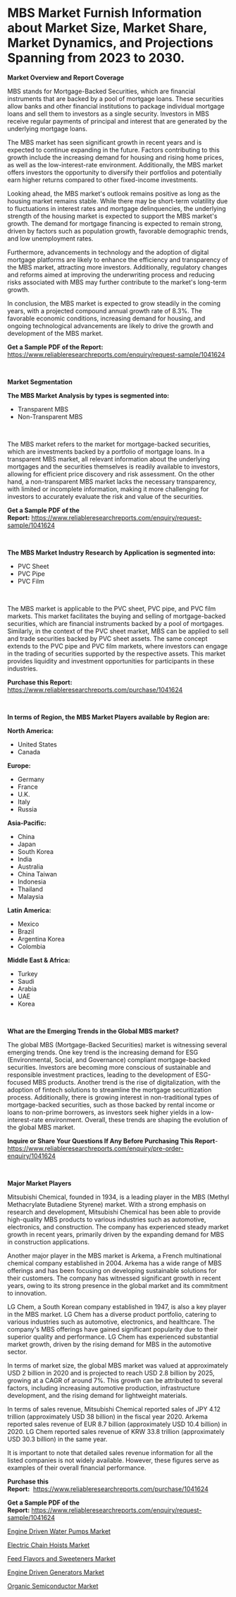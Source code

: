 <p><h1>MBS Market Furnish Information about Market Size, Market Share, Market Dynamics, and Projections Spanning from 2023 to 2030.</h1></p><p><strong>Market Overview and Report Coverage</strong></p>
<p><p>MBS stands for Mortgage-Backed Securities, which are financial instruments that are backed by a pool of mortgage loans. These securities allow banks and other financial institutions to package individual mortgage loans and sell them to investors as a single security. Investors in MBS receive regular payments of principal and interest that are generated by the underlying mortgage loans.</p><p>The MBS market has seen significant growth in recent years and is expected to continue expanding in the future. Factors contributing to this growth include the increasing demand for housing and rising home prices, as well as the low-interest-rate environment. Additionally, the MBS market offers investors the opportunity to diversify their portfolios and potentially earn higher returns compared to other fixed-income investments.</p><p>Looking ahead, the MBS market's outlook remains positive as long as the housing market remains stable. While there may be short-term volatility due to fluctuations in interest rates and mortgage delinquencies, the underlying strength of the housing market is expected to support the MBS market's growth. The demand for mortgage financing is expected to remain strong, driven by factors such as population growth, favorable demographic trends, and low unemployment rates.</p><p>Furthermore, advancements in technology and the adoption of digital mortgage platforms are likely to enhance the efficiency and transparency of the MBS market, attracting more investors. Additionally, regulatory changes and reforms aimed at improving the underwriting process and reducing risks associated with MBS may further contribute to the market's long-term growth.</p><p>In conclusion, the MBS market is expected to grow steadily in the coming years, with a projected compound annual growth rate of 8.3%. The favorable economic conditions, increasing demand for housing, and ongoing technological advancements are likely to drive the growth and development of the MBS market.</p></p>
<p><strong>Get a Sample PDF of the Report:</strong> <a href="https://www.reliableresearchreports.com/enquiry/request-sample/1041624">https://www.reliableresearchreports.com/enquiry/request-sample/1041624</a></p>
<p>&nbsp;</p>
<p><strong>Market Segmentation</strong></p>
<p><strong>The MBS Market Analysis by types is segmented into:</strong></p>
<p><ul><li>Transparent MBS</li><li>Non-Transparent MBS</li></ul></p>
<p>&nbsp;</p>
<p><p>The MBS market refers to the market for mortgage-backed securities, which are investments backed by a portfolio of mortgage loans. In a transparent MBS market, all relevant information about the underlying mortgages and the securities themselves is readily available to investors, allowing for efficient price discovery and risk assessment. On the other hand, a non-transparent MBS market lacks the necessary transparency, with limited or incomplete information, making it more challenging for investors to accurately evaluate the risk and value of the securities.</p></p>
<p><strong>Get a Sample PDF of the Report:</strong>&nbsp;<a href="https://www.reliableresearchreports.com/enquiry/request-sample/1041624">https://www.reliableresearchreports.com/enquiry/request-sample/1041624</a></p>
<p>&nbsp;</p>
<p><strong>The MBS Market Industry Research by Application is segmented into:</strong></p>
<p><ul><li>PVC Sheet</li><li>PVC Pipe</li><li>PVC Film</li></ul></p>
<p>&nbsp;</p>
<p><p>The MBS market is applicable to the PVC sheet, PVC pipe, and PVC film markets. This market facilitates the buying and selling of mortgage-backed securities, which are financial instruments backed by a pool of mortgages. Similarly, in the context of the PVC sheet market, MBS can be applied to sell and trade securities backed by PVC sheet assets. The same concept extends to the PVC pipe and PVC film markets, where investors can engage in the trading of securities supported by the respective assets. This market provides liquidity and investment opportunities for participants in these industries.</p></p>
<p><strong>Purchase this Report:</strong>&nbsp; <a href="https://www.reliableresearchreports.com/purchase/1041624">https://www.reliableresearchreports.com/purchase/1041624</a></p>
<p>&nbsp;</p>
<p><strong>In terms of Region, the MBS Market Players available by Region are:</strong></p>
<p>
    <p> <strong> North America: </strong>
        <ul>
            <li>United States</li>
            <li>Canada</li>
        </ul>
        </p> 
    <p> <strong> Europe: </strong>
        <ul>
            <li>Germany</li>
            <li>France</li>
            <li>U.K.</li>
            <li>Italy</li>
            <li>Russia</li>
        </ul>
        </p> 
    <p> <strong> Asia-Pacific: </strong>
        <ul>
            <li>China</li>
            <li>Japan</li>
            <li>South Korea</li>
            <li>India</li>
            <li>Australia</li>
            <li>China Taiwan</li>
            <li>Indonesia</li>
            <li>Thailand</li>
            <li>Malaysia</li>
        </ul>
        </p> 
    <p> <strong> Latin America: </strong>
        <ul>
            <li>Mexico</li>
            <li>Brazil</li>
            <li>Argentina Korea</li>
            <li>Colombia</li>
        </ul>
        </p> 
    <p> <strong> Middle East & Africa: </strong>
        <ul>
            <li>Turkey</li>
            <li>Saudi</li>
            <li>Arabia</li>
            <li>UAE</li>
            <li>Korea</li>
        </ul>
    </p>
    </p>
<p>&nbsp;</p>
<p><strong>What are the Emerging Trends in the Global MBS market?</strong></p>
<p><p>The global MBS (Mortgage-Backed Securities) market is witnessing several emerging trends. One key trend is the increasing demand for ESG (Environmental, Social, and Governance) compliant mortgage-backed securities. Investors are becoming more conscious of sustainable and responsible investment practices, leading to the development of ESG-focused MBS products. Another trend is the rise of digitalization, with the adoption of fintech solutions to streamline the mortgage securitization process. Additionally, there is growing interest in non-traditional types of mortgage-backed securities, such as those backed by rental income or loans to non-prime borrowers, as investors seek higher yields in a low-interest-rate environment. Overall, these trends are shaping the evolution of the global MBS market.</p></p>
<p><strong>Inquire or Share Your Questions If Any Before Purchasing This Report</strong>- <a href="https://www.reliableresearchreports.com/enquiry/pre-order-enquiry/1041624">https://www.reliableresearchreports.com/enquiry/pre-order-enquiry/1041624</a></p>
<p>&nbsp;</p>
<p><strong>Major Market Players</strong></p>
<p><p>Mitsubishi Chemical, founded in 1934, is a leading player in the MBS (Methyl Methacrylate Butadiene Styrene) market. With a strong emphasis on research and development, Mitsubishi Chemical has been able to provide high-quality MBS products to various industries such as automotive, electronics, and construction. The company has experienced steady market growth in recent years, primarily driven by the expanding demand for MBS in construction applications.</p><p>Another major player in the MBS market is Arkema, a French multinational chemical company established in 2004. Arkema has a wide range of MBS offerings and has been focusing on developing sustainable solutions for their customers. The company has witnessed significant growth in recent years, owing to its strong presence in the global market and its commitment to innovation.</p><p>LG Chem, a South Korean company established in 1947, is also a key player in the MBS market. LG Chem has a diverse product portfolio, catering to various industries such as automotive, electronics, and healthcare. The company's MBS offerings have gained significant popularity due to their superior quality and performance. LG Chem has experienced substantial market growth, driven by the rising demand for MBS in the automotive sector.</p><p>In terms of market size, the global MBS market was valued at approximately USD 2 billion in 2020 and is projected to reach USD 2.8 billion by 2025, growing at a CAGR of around 7%. This growth can be attributed to several factors, including increasing automotive production, infrastructure development, and the rising demand for lightweight materials.</p><p>In terms of sales revenue, Mitsubishi Chemical reported sales of JPY 4.12 trillion (approximately USD 38 billion) in the fiscal year 2020. Arkema reported sales revenue of EUR 8.7 billion (approximately USD 10.4 billion) in 2020. LG Chem reported sales revenue of KRW 33.8 trillion (approximately USD 30.3 billion) in the same year.</p><p>It is important to note that detailed sales revenue information for all the listed companies is not widely available. However, these figures serve as examples of their overall financial performance.</p></p>
<p><strong>Purchase this Report:</strong>&nbsp;&nbsp;<a href="https://www.reliableresearchreports.com/purchase/1041624">https://www.reliableresearchreports.com/purchase/1041624</a></p>
<p></p>
<p><strong>Get a Sample PDF of the Report:</strong>&nbsp;<a href="https://www.reliableresearchreports.com/enquiry/request-sample/1041624">https://www.reliableresearchreports.com/enquiry/request-sample/1041624</a></p>
<p><p><a href="https://medium.com/@jhonwin654/decoding-engine-driven-water-pumps-market-metrics-market-share-trends-and-growth-patterns-2dbae478bd30">Engine Driven Water Pumps Market</a></p><p><a href="https://medium.com/@anmolreportprime/electric-chain-hoists-nbsp-market-focuses-on-market-share-size-and-projected-forecast-till-2030-a9adeca96f6d">Electric Chain Hoists Market</a></p><p><a href="https://github.com/tamvrosiya/Market-Research-Report-List-1/blob/main/feed-flavors-and-sweeteners-market.md">Feed Flavors and Sweeteners Market</a></p><p><a href="https://medium.com/@chiragreportprime3/engine-driven-generators-market-trends-and-market-analysis-forecasted-for-period-2023-2030-e1fa1d5a1eda">Engine Driven Generators Market</a></p><p><a href="https://github.com/gaydyna/Market-Research-Report-List-1/blob/main/organic-semiconductor-market.md">Organic Semiconductor Market</a></p></p>